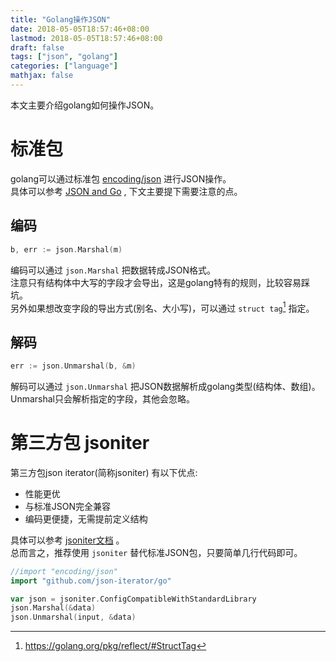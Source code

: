 ```yaml
---
title: "Golang操作JSON"
date: 2018-05-05T18:57:46+08:00
lastmod: 2018-05-05T18:57:46+08:00
draft: false
tags: ["json", "golang"]
categories: ["language"]
mathjax: false
---
```


本文主要介绍golang如何操作JSON。  
<!--more-->

# 标准包
golang可以通过标准包 [encoding/json](https://golang.org/pkg/encoding/json) 进行JSON操作。  
具体可以参考 [JSON and Go](https://blog.golang.org/json-and-go) , 下文主要提下需要注意的点。  

## 编码
```go
b, err := json.Marshal(m)
```
编码可以通过 `json.Marshal` 把数据转成JSON格式。  
注意只有结构体中大写的字段才会导出，这是golang特有的规则，比较容易踩坑。  
另外如果想改变字段的导出方式(别名、大小写)，可以通过 `struct tag`[^1] 指定。  

## 解码
```go
err := json.Unmarshal(b, &m)
```
解码可以通过 `json.Unmarshal` 把JSON数据解析成golang类型(结构体、数组)。  
Unmarshal只会解析指定的字段，其他会忽略。  

# 第三方包 jsoniter
第三方包json iterator(简称jsoniter) 有以下优点:  
- 性能更优
- 与标准JSON完全兼容
- 编码更便捷，无需提前定义结构

具体可以参考 [jsoniter文档](http://jsoniter.com/migrate-from-go-std.html) 。  
总而言之，推荐使用 `jsoniter` 替代标准JSON包，只要简单几行代码即可。  
```go
//import "encoding/json"
import "github.com/json-iterator/go"

var json = jsoniter.ConfigCompatibleWithStandardLibrary
json.Marshal(&data)
json.Unmarshal(input, &data)
```

[^1]: https://golang.org/pkg/reflect/#StructTag
